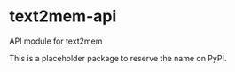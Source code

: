 # text2mem-api

API module for text2mem

This is a placeholder package to reserve the name on PyPI.
